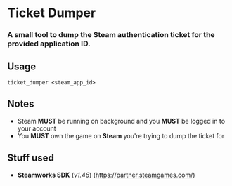 # **Ticket Dumper**

### A small tool to dump the Steam authentication ticket for the provided application ID.

## Usage

```
ticket_dumper <steam_app_id>
```

## Notes

- Steam **MUST** be running on background and you **MUST** be logged in to your account
- You **MUST** own the game on **Steam** you're trying to dump the ticket for

## Stuff used

- **Steamworks SDK** (_v1.46_) (https://partner.steamgames.com/)
